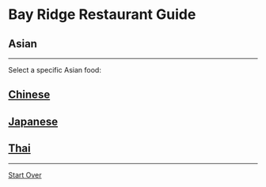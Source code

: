 # Bay Ridge Restaurant Guide
## Asian
---
Select a specific Asian food:
## [Chinese](https://www.nicechinatown.com/)
## [Japanese](http://kisushigroup.com/)
## [Thai](https://www.unithaibistro.com/) 
---
[Start Over](../..home.md)